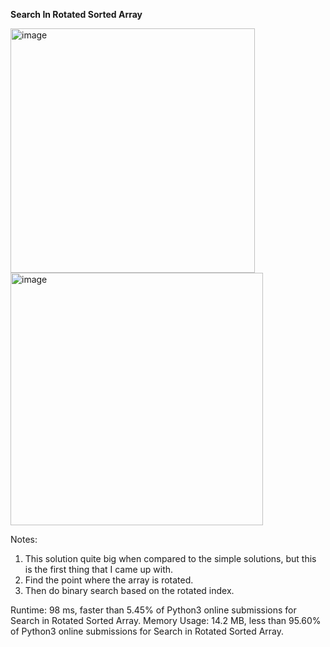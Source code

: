 **Search In Rotated Sorted Array**

<img width="391" alt="image" src="https://user-images.githubusercontent.com/25766765/157172586-c0e1045b-f08b-44e2-bbeb-72c848374e30.png">

<img width="404" alt="image" src="https://user-images.githubusercontent.com/25766765/157172628-88a797f1-5714-421c-bb6a-c20dd0aba019.png">

Notes:
1. This solution quite big when compared to the simple solutions, but this is the first thing that I came up with.
2. Find the point where the array is rotated.
3. Then do binary search based on the rotated index.


Runtime: 98 ms, faster than 5.45% of Python3 online submissions for Search in Rotated Sorted Array.
Memory Usage: 14.2 MB, less than 95.60% of Python3 online submissions for Search in Rotated Sorted Array.
